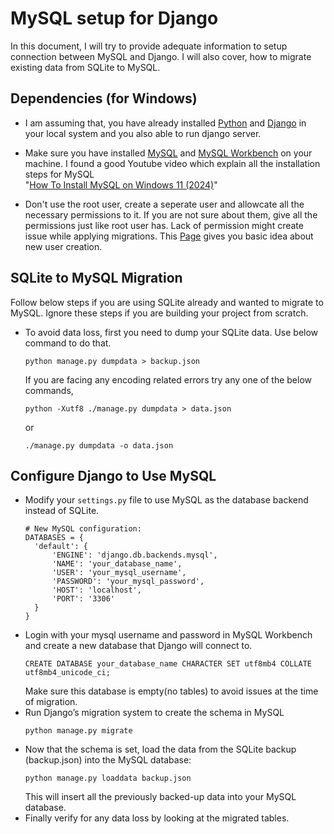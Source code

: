 # MySQL setup for Django
In this document, I will try to provide adequate information to setup
connection between MySQL and Django. I will also cover, how to migrate
existing data from SQLite to MySQL.

## Dependencies (for Windows)
- I am assuming that, you have already installed [Python](https://www.python.org/) and [Django](https://pypi.org/project/Django/) in your local system and you also able to run django server.

- Make sure you have installed [MySQL](https://dev.mysql.com/downloads/mysql/) and [MySQL Workbench](https://dev.mysql.com/downloads/workbench/) on your machine. I found a good Youtube video which explain all the installation steps for MySQL<br>
"[How To Install MySQL on Windows 11 (2024)](https://www.youtube.com/watch?v=a3HJnbYhXUc)"

- Don't use the root user, create a seperate user and allowcate all the necessary permissions to it. If you are not sure about them, give all the permissions just like root user has. Lack of permission might create issue while applying migrations. This [Page](https://github.com/madhubabukencha/Databases/blob/main/MySQL/MySQL_Configurations.md) gives you basic idea about new user creation.

## SQLite to MySQL Migration
Follow below steps if you are using SQLite already and wanted to migrate to MySQL. Ignore these steps if you are building your project from scratch.
- To avoid data loss, first you need to dump your SQLite data. Use below command to do that.
  ```
  python manage.py dumpdata > backup.json
  ```
  If you are facing any encoding related errors try any one of the below commands,
  ```
  python -Xutf8 ./manage.py dumpdata > data.json
  ```
  or
  ```
  ./manage.py dumpdata -o data.json
  ```

## Configure Django to Use MySQL
- Modify your `settings.py` file to use MySQL as the database backend instead of SQLite.
  ```
  # New MySQL configuration:
  DATABASES = {
    'default': {
        'ENGINE': 'django.db.backends.mysql',
        'NAME': 'your_database_name',
        'USER': 'your_mysql_username',
        'PASSWORD': 'your_mysql_password',
        'HOST': 'localhost',
        'PORT': '3306'
    }
  }
  ```
- Login with your mysql username and password in MySQL Workbench and create a new database that Django will connect to.
  ```
  CREATE DATABASE your_database_name CHARACTER SET utf8mb4 COLLATE utf8mb4_unicode_ci;
  ```
  Make sure this database is empty(no tables) to avoid issues at the time of migration.
- Run Django’s migration system to create the schema in MySQL
  ```
  python manage.py migrate
  ```
- Now that the schema is set, load the data from the SQLite backup (backup.json) into the MySQL database:
  ```
  python manage.py loaddata backup.json
  ```
  This will insert all the previously backed-up data into your MySQL database.
- Finally verify for any data loss by looking at the migrated tables.





